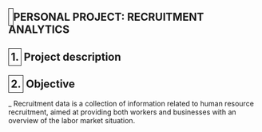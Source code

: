 <h2><span style="border: 1px solid; padding: 4px;"></span> PERSONAL PROJECT: RECRUITMENT ANALYTICS </h2>
<h2><span style="border: 1px solid; padding: 4px;">1.</span> Project description</h2>
   
<h2><span style="border: 1px solid; padding: 4px;">2.</span> Objective</h2>
_ Recruitment data is a collection of information related to human resource recruitment, aimed at providing both workers and businesses with an overview of the labor market situation.
